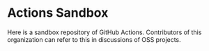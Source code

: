 # Actions Sandbox

Here is a sandbox repository of GitHub Actions.
Contributors of this organization can refer to this in discussions of OSS projects.
